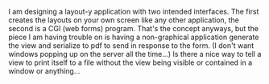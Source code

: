 I am designing a layout-y application with two intended interfaces.  The first creates the layouts on your own screen like any other application, the second is a CGI (web forms) program.  That's the concept anyways, but the piece I am having trouble on is having a non-graphical application generate the view and serialize to pdf to send in response to the form.  (I don't want windows popping up on the server all the time...)  Is there a nice way to tell a view to print itself to a file without the view being visible or contained in a window or anything...
